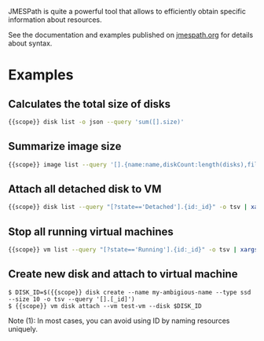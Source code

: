 JMESPath is quite a powerful tool that allows to efficiently obtain specific information about resources.
    
See the documentation and examples published on [jmespath.org](https://jmespath.org) for details about syntax.
    
# Examples

## Calculates the total size of disks

```bash
{{scope}} disk list -o json --query 'sum([].size)'
```

## Summarize image size

```bash
{{scope}} image list --query '[].{name:name,diskCount:length(disks),fileSize:fileSize}'
```

## Attach all detached disk to VM

```bash
{{scope}} disk list --query "[?state=='Detached'].{id:_id}" -o tsv | xargs -r -n 1 {{scope}} vm disk attach --vm test-vm --disk
```

## Stop all running virtual machines

```bash
{{scope}} vm list --query "[?state=='Running'].{id:_id}" -o tsv | xargs -r -n 1 {{scope}} vm stop --vm
```

## Create new disk and attach to virtual machine

```
$ DISK_ID=$({{scope}} disk create --name my-ambigious-name --type ssd --size 10 -o tsv --query '[].[_id]')
$ {{scope}} vm disk attach --vm test-vm --disk $DISK_ID
```

Note (1): In most cases, you can avoid using ID by naming resources uniquely.
